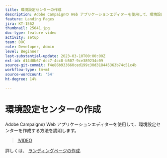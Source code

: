 ```yaml
---
title: 環境設定センターの作成
description: Adobe Campaignの Web アプリケーションエディターを使用して、環境設定センターを作成する方法を説明します。
feature: Landing Pages
jira: KT-1562
thumbnail: 25041.jpg
doc-type: feature video
activity: setup
team: DOC
role: Developer, Admin
level: Beginner
last-substantial-update: 2023-03-10T00:00:00Z
exl-id: d14d0b67-dcc7-4cc8-b507-9ce389234c09
source-git-commit: f4e86b933660ced199c30d318445363b74c51c4b
workflow-type: tm+mt
source-wordcount: '54'
ht-degree: 14%

---
```


# 環境設定センターの作成

Adobe Campaignの Web アプリケーションエディターを使用して、環境設定センターを作成する方法を説明します。

>[!VIDEO](https://video.tv.adobe.com/v/25041?quality=12&learn=on)

詳しくは、 [ランディングページの作成](https://experienceleague.adobe.com/docs/campaign-classic/using/designing-content/editing-html-content/creating-a-landing-page.html).
